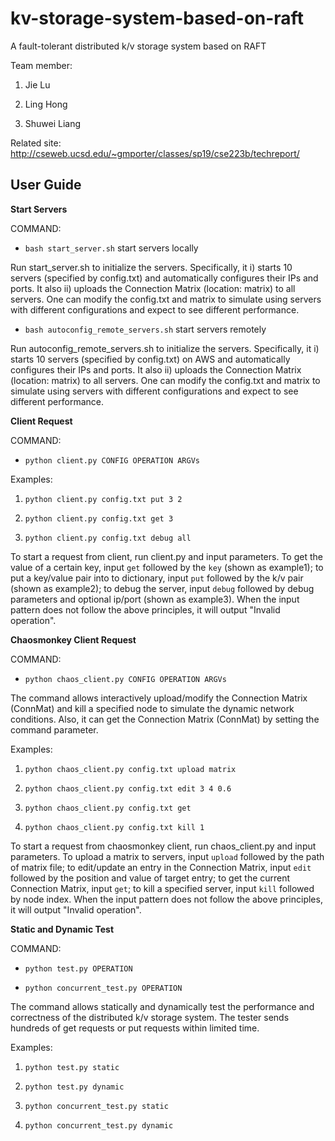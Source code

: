 # kv-storage-system-based-on-raft

A fault-tolerant distributed k/v storage system based on RAFT

Team member:

1. Jie Lu

1. Ling Hong

3. Shuwei Liang

Related site: http://cseweb.ucsd.edu/~gmporter/classes/sp19/cse223b/techreport/

## User Guide

**Start Servers** 

COMMAND: 

+ `bash start_server.sh`  start servers locally

Run start_server.sh to initialize the servers. Specifically, it i) starts 10
servers (specified by config.txt) and automatically configures their IPs and ports. It also ii) 
uploads the Connection Matrix (location: matrix) to all servers. One can modify the 
config.txt and matrix to simulate using servers with different configurations and expect
to see different performance.

+ `bash autoconfig_remote_servers.sh`  start servers remotely

Run autoconfig_remote_servers.sh to initialize the servers. Specifically, it i) starts 10
servers (specified by config.txt) on AWS and automatically configures their IPs and ports. It also ii) 
uploads the Connection Matrix (location: matrix) to all servers. One can modify the 
config.txt and matrix to simulate using servers with different configurations and expect
to see different performance.

**Client Request**

COMMAND:

+ `python client.py CONFIG OPERATION ARGVs`

Examples:

1. `python client.py config.txt put 3 2`
   
2. `python client.py config.txt get 3`

3. `python client.py config.txt debug all`

To start a request from client, run client.py and input parameters. To get the value of a certain key,
input `get` followed by the `key` (shown as example1); to put a key/value pair into to dictionary, 
input `put` followed by the k/v pair (shown as example2); to debug the server, input `debug` followed by 
debug parameters and optional ip/port (shown as example3). When the input pattern does not follow the above
principles, it will output "Invalid operation".

**Chaosmonkey Client Request**

COMMAND:

+ `python chaos_client.py CONFIG OPERATION ARGVs`

The command allows interactively upload/modify the Connection Matrix (ConnMat) and kill a specified node 
to simulate the dynamic network conditions. Also, it can get the Connection Matrix (ConnMat) by setting the 
command parameter.

Examples:

1. `python chaos_client.py config.txt upload matrix`

2. `python chaos_client.py config.txt edit 3 4 0.6`

3. `python chaos_client.py config.txt get`

4. `python chaos_client.py config.txt kill 1`

To start a request from chaosmonkey client, run chaos_client.py and input parameters. To upload a matrix to
servers, input `upload` followed by the path of matrix file; to edit/update an entry in the Connection Matrix,
input `edit` followed by the position and value of target entry; to get the current Connection Matrix, input
`get`; to kill a specified server, input `kill` followed by node index. When the input pattern does not follow 
the above principles, it will output "Invalid operation".

**Static and Dynamic Test**

COMMAND:

+ `python test.py OPERATION`

+ `python concurrent_test.py OPERATION`

The command allows statically and dynamically test the performance and correctness of the distributed k/v storage
system. The tester sends hundreds of get requests or put requests within limited time. 

Examples:

1. `python test.py static`

2. `python test.py dynamic`

3. `python concurrent_test.py static`

4. `python concurrent_test.py dynamic`







